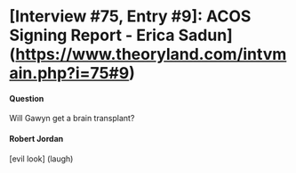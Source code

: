 # [Interview #75, Entry #9]: ACOS Signing Report - Erica Sadun](https://www.theoryland.com/intvmain.php?i=75#9)

#### Question

Will Gawyn get a brain transplant?

#### Robert Jordan

[evil look] (laugh)

